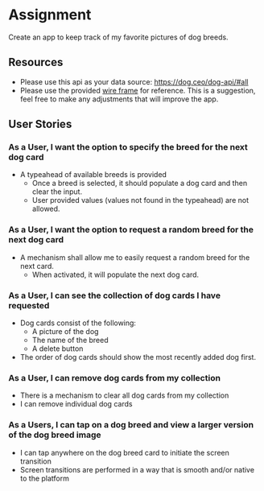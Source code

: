 # Assignment
Create an app to keep track of my favorite pictures of dog breeds.

## Resources
* Please use this api as your data source: https://dog.ceo/dog-api/#all
* Please use the provided [wire frame](./dogBreedsTest.pdf) for reference. This is a suggestion, feel free to make any adjustments that will improve the app.

## User Stories
### As a User, I want the option to specify the breed for the next dog card
* A typeahead of available breeds is provided
    * Once a breed is selected, it should populate a dog card and then clear the input.
    * User provided values (values not found in the typeahead) are not allowed.

### As a User, I want the option to request a random breed for the next dog card
* A mechanism shall allow me to easily request a random breed for the next card.
    * When activated, it will populate the next dog card.

### As a User, I can see the collection of dog cards I have requested
* Dog cards consist of the following:
    * A picture of the dog
    * The name of the breed
    * A delete button
* The order of dog cards should show the most recently added dog first.

### As a User, I can remove dog cards from my collection
* There is a mechanism to clear all dog cards from my collection
* I can remove individual dog cards

### As a Users, I can tap on a dog breed and view a larger version of the dog breed image
* I can tap anywhere on the dog breed card to initiate the screen transition
* Screen transitions are performed in a way that is smooth and/or native to the platform

